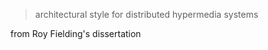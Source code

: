 > architectural style for distributed hypermedia systems

<!-- .element class="attribution" -->
from Roy Fielding's dissertation
